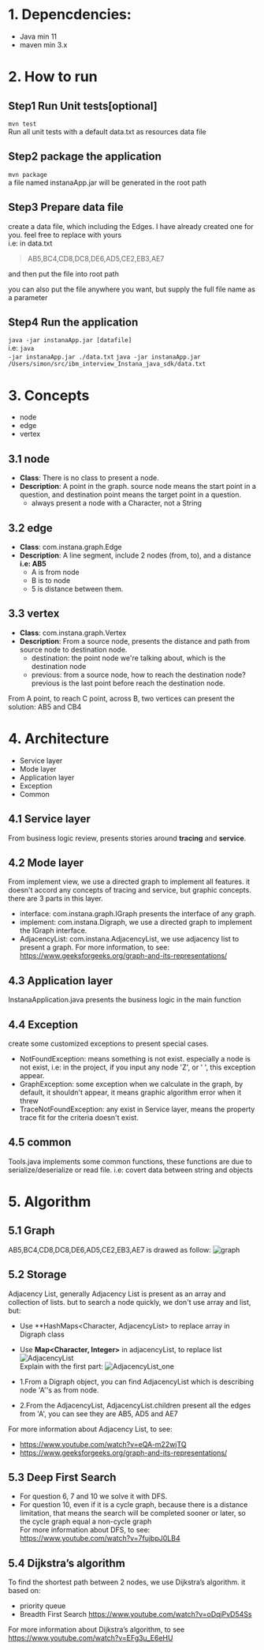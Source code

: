 
# 1. Depencdencies:
- Java min 11
- maven min 3.x
# 2. How to run
## Step1 Run Unit tests[optional]
<code>mvn test</code>
<br> Run all unit tests with a default data.txt as resources data file

## Step2 package the application
<code>mvn package</code>
<br>a file named instanaApp.jar will be generated in the root path

## Step3 Prepare data file
create a data file, which including the Edges. I have already created one for you. feel free to replace with yours
<br>i.e: in data.txt
  > AB5,BC4,CD8,DC8,DE6,AD5,CE2,EB3,AE7

and then put the file into root path

you can also put the file anywhere you want, but supply the full file name as a parameter
## Step4 Run the application
<code>java -jar instanaApp.jar [datafile] </code> 
<br>i.e: <code>java -jar instanaApp.jar ./data.txt</code>
<code>java -jar instanaApp.jar /Users/simon/src/ibm_interview_Instana_java_sdk/data.txt</code>
# 3. Concepts
- node
- edge
- vertex
## 3.1 node
- **Class**: There is no class to present a node.
- **Description**: A point in the graph. source node means the start point in a question, and destination point means the target point in a question.
  - always present a node with a Character, not a String

## 3.2 edge
- **Class**: com.instana.graph.Edge 
- **Description**: A line segment, include 2 nodes (from, to), and a distance 
<br>**i.e: AB5**
  - A is from node
  - B is to node
  - 5 is distance between them. 


## 3.3 vertex
- **Class**: com.instana.graph.Vertex 
- **Description**: From a source node, presents the distance and path from source node to destination node.
  - destination: the point node we're talking about, which is the destination node
  - previous: from a source node, how to reach the destination node? previous is the last point before reach the destination node.
  
From A point, to reach C point, across B, two vertices can present the solution:  AB5 and CB4

# 4. Architecture
- Service layer
- Mode layer
- Application layer
- Exception
- Common
## 4.1 Service layer
From business logic review, presents stories around **tracing** and **service**.
## 4.2 Mode layer
From implement view, we use a directed graph to implement all features. it doesn't accord any concepts of tracing and service, but graphic concepts. there are 3 parts in this layer.
- interface: com.instana.graph.IGraph presents the interface of any graph.
- implement: com.instana.Digraph, we use a directed graph to implement the IGraph interface.
- AdjacencyList: com.instana.AdjacencyList, we use adjacency list to present a graph. For more information, to see: https://www.geeksforgeeks.org/graph-and-its-representations/
## 4.3 Application layer
InstanaApplication.java presents the business logic in the main function
## 4.4 Exception
create some customized exceptions to present special cases.
- NotFoundException: means something is not exist. especially a node is not exist, i.e: in the project, if you input any node 'Z', or ' ', this exception appear.
- GraphException: some exception when we calculate in the graph, by default, it shouldn't appear, it means graphic algorithm error when it threw
- TraceNotFoundException: any exist in Service layer, means the property trace fit for the criteria doesn't exist. 
## 4.5 common
Tools.java implements some common functions, these functions are due to serialize/deserialize or read file. i.e: covert data between string and objects
# 5. Algorithm
## 5.1 Graph
AB5,BC4,CD8,DC8,DE6,AD5,CE2,EB3,AE7 is drawed as follow:
![graph](https://user-images.githubusercontent.com/1859919/170845219-4d9291ae-7339-4184-8da1-528d1098939f.jpg)

## 5.2 Storage
Adjacency List, generally Adjacency List is present as an array and collection of lists. but to search a node quickly, we don't use array and list, but:
- Use **HashMaps<Character, AdjacencyList> to replace array in Digraph class
- Use **Map<Character, Integer>** in adjacencyList, to replace list
![AdjacencyList](https://user-images.githubusercontent.com/1859919/170937192-ff2c1500-1004-4fcd-ac5c-08e94729f73e.jpg)
<br>Explain with the first part:
![AdjacencyList_one](https://user-images.githubusercontent.com/1859919/170941682-548089da-bbb4-4236-97f2-24869fe13fa4.jpg)

- 1.From a Digraph object, you can find AdjacencyList which is describing node 'A''s as from node.
- 2.From the AdjacencyList, AdjacencyList.children present all the edges from 'A', you can see they are AB5, AD5 and AE7

For more information about Adjacency List, to see: 
- https://www.youtube.com/watch?v=eQA-m22wjTQ
- https://www.geeksforgeeks.org/graph-and-its-representations/
## 5.3 Deep First Search
- For question 6, 7 and 10 we solve it with DFS.
- For question 10, even if it is a cycle graph, because there is a distance limitation, that means the search will be completed sooner or later, so the cycle graph equal a non-cycle graph
<br>For more information about DFS, to see: https://www.youtube.com/watch?v=7fujbpJ0LB4

## 5.4 Dijkstra’s algorithm
To find the shortest path between 2 nodes, we use Dijkstra’s algorithm. it based on:
- priority queue
- Breadth First Search https://www.youtube.com/watch?v=oDqjPvD54Ss

For more information about Dijkstra’s algorithm, to see https://www.youtube.com/watch?v=EFg3u_E6eHU
